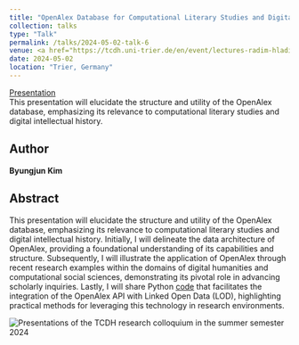 ```yaml
---
title: "OpenAlex Database for Computational Literary Studies and Digital Intellectual History"
collection: talks
type: "Talk"
permalink: /talks/2024-05-02-talk-6
venue: <a href="https://tcdh.uni-trier.de/en/event/lectures-radim-hladik-prague-und-byungjun-kim-daejeon-part-tcdh-research-colloquium" target="_blank">TCDH research colloquium</a>
date: 2024-05-02
location: "Trier, Germany"
---
```

[Presentation](https://docs.google.com/presentation/d/1sbP7kgQ8dEz2AGxL25zmT9RHFn8ufOEFVzYh0NEObKM/edit?usp=sharing)  
This presentation will elucidate the structure and utility of the OpenAlex database, emphasizing its relevance to computational literary studies and digital intellectual history.

## Author
**Byungjun Kim**

## Abstract
This presentation will elucidate the structure and utility of the OpenAlex database, emphasizing its relevance to computational literary studies and digital intellectual history. Initially, I will delineate the data architecture of OpenAlex, providing a foundational understanding of its capabilities and structure. Subsequently, I will illustrate the application of OpenAlex through recent research examples within the domains of digital humanities and computational social sciences, demonstrating its pivotal role in advancing scholarly inquiries. Lastly, I will share Python [code](https://github.com/ByungjunKim/LODinG_OpenAlex) that facilitates the integration of the OpenAlex API with Linked Open Data (LOD), highlighting practical methods for leveraging this technology in research environments.  

![Presentations of the TCDH research colloquium in the summer semester 2024](http://byungjunkim.github.io/files/figures/talk6.jpg "Presentations of the TCDH research colloquium in the summer semester 2024")  